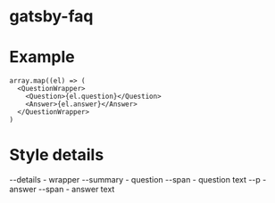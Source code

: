 # gatsby-faq

# Example

    array.map((el) => (
      <QuestionWrapper>
        <Question>{el.question}</Question>
        <Answer>{el.answer}</Answer>
      </QuestionWrapper>
    )
    
# Style details
  --details - wrapper
    --summary - question
      --span - question text
    --p  - answer
      --span - answer text
